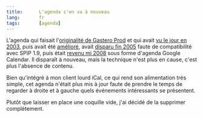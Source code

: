 ```yaml
---
title:      L'agenda s'en va à nouveau
lang:       fr
tags:       [agenda]
---
```


L'agenda qui faisait l'[originalité de Gastero Prod](http://www.spip-herbier.net/14) et qui avait [vu le jour en 2003](http://www.spip-contrib.net/Realiser-un-agenda-avec-SPIP), puis avait été [amélioré](/2003/12/le-meme-agenda-que-gastero-prod-avec-spip.html), avait [disparu fin 2005](/2005/11/la-fin-de-l-agenda-gastero-prod.html) faute de compatibilité avec SPIP 1.9, puis était [revenu mi 2008](/2008/07/le-retour-de-l-agenda-gastero-prod.html) sous forme d'agenda Google Calendar. Il disparaît à nouveau, mais la technique n'est plus en cause, c'est plus l'absence de contenu.

Bien qu'intégré à mon client lourd iCal, ce qui rend son alimentation très simple, cet agenda n'était plus mis à jour faute de prendre le temps de regarder à droite et à gauche quels événements intéressants se présentent.

Plutôt que laisser en place une coquille vide, j'ai décidé de la supprimer complètement.
